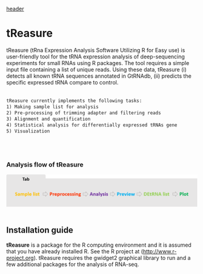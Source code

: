 [header](https://github.com/jinoklee/tReasure/blob/master/docs/header.png?raw=true)

# tReasure
tReasure (tRna Expression Analysis Software Utilizing R for Easy use) is user-friendly tool for the tRNA expression analysis of deep-sequencing experiments for small RNAs using R packages. The tool requires a simple input file containing a list of unique reads. Using these data, tReasure (i) detects all known tRNA sequences annotated in GtRNAdb, (ii) predicts the specific expressed tRNA compare to control.<br/><br/>

    tReasure currently implements the following tasks:
    1) Making sample list for analysis
    2) Pre-processing of trimming adapter and filtering reads
    3) Alignment and quantification
    4) Statistical analysis for differentially expressed tRNAs gene
    5) Visualization 

<br/><br/>
### **Analysis flow of tReasure**
  ![Flow](https://github.com/jinoklee/tReasure/blob/master/docs/flow.png?raw=true)<br/><br/>


Installation guide
---------------------------
**tReasure** is a package for the R computing environment and it is assumed that you have already installed R. See the R project at (http://www.r-project.org). tReasure requires the gwidget2 graphical library to run and a few additional packages for the analysis of RNA-seq. 
  
  

